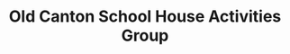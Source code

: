 ---
layout: repo
title: "Old Canton School House Activities Group"
id: 2505
permalink: repos/2505/
---